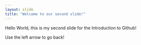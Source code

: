 ```yaml
---
layout: slide
title: "Welcome to our second slide!"
---
```

Hello World, this is my second slide for the Introduction to Github!

Use the left arrow to go back!
